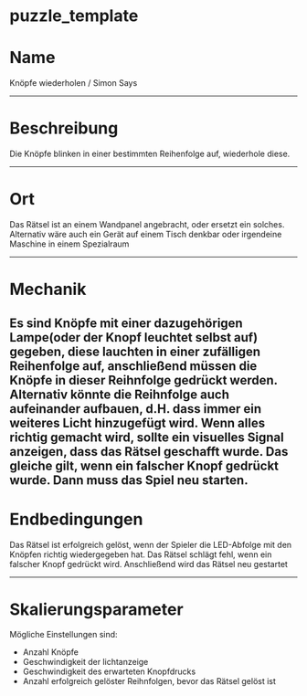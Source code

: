 ﻿# puzzle_template

# Name

<!---
    -  Einen fancy Namen überlegen :)
-->

Knöpfe wiederholen / Simon Says

---

# Beschreibung

<!---
    - Sollte das Rätsel nur mit den nötigsten Infos beschreiben.
    - Dieser Abschnitt kann dem Spieler im HUD angezeigt werden.
-->

Die Knöpfe blinken in einer bestimmten Reihenfolge auf, wiederhole diese.

---

# Ort
<!---
    - Wo ist dieses Rätsel zu finden? (in Wand integriert, freistehend,
      über die Raumstation verteilt, ein ganzer Raum....)
-->

Das Rätsel ist an einem Wandpanel angebracht, oder ersetzt ein solches.
Alternativ wäre auch ein Gerät auf einem Tisch denkbar oder irgendeine Maschine in einem Spezialraum

---

# Mechanik

<!---
    - Exakte Beschreibung der benötigten Schritte/Aufgaben des Spielers 
-->

Es sind Knöpfe mit einer dazugehörigen Lampe(oder der Knopf leuchtet selbst auf) gegeben,
diese lauchten in einer zufälligen Reihenfolge auf,
anschließend müssen die Knöpfe in dieser Reihnfolge gedrückt werden.
Alternativ könnte die Reihnfolge auch aufeinander aufbauen, d.H. dass immer ein weiteres Licht hinzugefügt wird.
Wenn alles richtig gemacht wird, sollte ein visuelles Signal anzeigen, dass das Rätsel geschafft wurde.
Das gleiche gilt, wenn ein falscher Knopf gedrückt wurde. Dann muss das Spiel neu starten.
---

# Endbedingungen

<!---
    - Exakte Beschreibung, wann das Rätsel erfolgreich gelöst ist.
    - (optional) Exakte Beschreibung, wann es fehlschlägt.
    - (optional) Exakte beschreibung, wann Rätsel zurückgesetzt wird.
-->

Das Rätsel ist erfolgreich gelöst, wenn der Spieler die LED-Abfolge mit den Knöpfen richtig wiedergegeben hat.
Das Rätsel schlägt fehl, wenn ein falscher Knopf gedrückt wird. Anschließend wird das Rätsel neu gestartet

---

# Skalierungsparameter

<!---
    - Einstellungsvariablen/-parameter 
        - welche gibt es 
        - auswirkungen
        - was für eine Range haben sie
        - schwierigkeits Einschätzung
-->

Mögliche Einstellungen sind:
- Anzahl Knöpfe
- Geschwindigkeit der lichtanzeige
- Geschwindigkeit des erwarteten Knopfdrucks
- Anzahl erfolgreich gelöster Reihnfolgen, bevor das Rätsel gelöst ist
